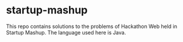 # startup-mashup
This repo contains solutions to the problems of Hackathon Web held in Startup Mashup. The language used here is Java.
